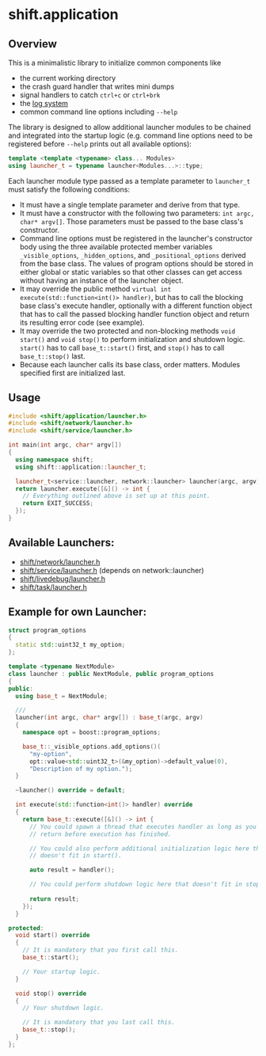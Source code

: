 # shift.application

## Overview

This is a minimalistic library to initialize common components like

* the current working directory
* the crash guard handler that writes mini dumps
* signal handlers to catch `ctrl+c` or `ctrl+brk`
* the [log system](../../log/doc/log.md)
* common command line options including `--help`

The library is designed to allow additional launcher modules to be chained and integrated into the startup logic (e.g. command line options need to be registered before `--help` prints out all available options):

```c++
template <template <typename> class... Modules>
using launcher_t = typename launcher<Modules...>::type;
```

Each launcher module type passed as a template parameter to `launcher_t` must satisfy the following conditions:

* It must have a single template parameter and derive from that type.
* It must have a constructor with the following two parameters: `int argc, char* argv[]`. Those parameters must be passed to the base class's constructor.
* Command line options must be registered in the launcher's constructor body using the three available protected member variables `_visible_options`, `_hidden_options`, and `_positional_options` derived from the base class. The values of program options should be stored in either global or static variables so that other classes can get access without having an instance of the launcher object.
* It may override the public method `virtual int execute(std::function<int()> handler)`, but has to call the blocking base class's execute handler, optionally with a different function object that has to call the passed blocking handler function object and return its resulting error code (see example).
* It may override the two protected and non-blocking methods `void start()` and `void stop()` to perform initialization and shutdown logic. `start()` has to call `base_t::start()` first, and `stop()` has to call `base_t::stop()` last.
* Because each launcher calls its base class, order matters. Modules specified first are initialized last.

## Usage

```c++
#include <shift/application/launcher.h>
#include <shift/network/launcher.h>
#include <shift/service/launcher.h>

int main(int argc, char* argv[])
{
  using namespace shift;
  using shift::application::launcher_t;

  launcher_t<service::launcher, network::launcher> launcher(argc, argv);
  return launcher.execute([&]() -> int {
    // Everything outlined above is set up at this point.
    return EXIT_SUCCESS;
  });
}
```

## Available Launchers:

* [shift/network/launcher.h](../../network/public/shift/network/launcher.h)
* [shift/service/launcher.h](../../service/public/shift/service/launcher.h) (depends on network::launcher)
* [shift/livedebug/launcher.h](../../livedebug/public/shift/livedebug/launcher.h)
* [shift/task/launcher.h](../../task/public/shift/task/launcher.h)

## Example for own Launcher:

```c++
struct program_options
{
  static std::uint32_t my_option;
};

template <typename NextModule>
class launcher : public NextModule, public program_options
{
public:
  using base_t = NextModule;

  ///
  launcher(int argc, char* argv[]) : base_t(argc, argv)
  {
    namespace opt = boost::program_options;

    base_t::_visible_options.add_options()(
      "my-option",
      opt::value<std::uint32_t>(&my_option)->default_value(0),
      "Description of my option.");
  }

  ~launcher() override = default;

  int execute(std::function<int()> handler) override
  {
    return base_t::execute([&]() -> int {
      // You could spawn a thread that executes handler as long as you don't
      // return before execution has finished.

      // You could also perform additional initialization logic here that
      // doesn't fit in start().

      auto result = handler();

      // You could perform shutdown logic here that doesn't fit in stop().
      
      return result;
    });
  }

protected:
  void start() override
  {
    // It is mandatory that you first call this.
    base_t::start();

    // Your startup logic.
  }

  void stop() override
  {
    // Your shutdown logic.

    // It is mandatory that you last call this.
    base_t::stop();
  }
};
```
